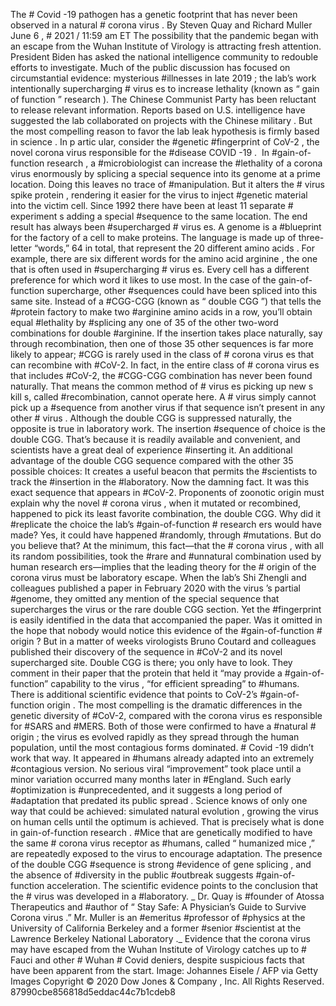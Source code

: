 The # Covid -19 pathogen has a  genetic footprint  that has never been observed in a natural # corona virus  .
By  Steven Quay  and  Richard Muller
  June  6 , # 2021 /  11:59 am ET
The possibility
that the   pandemic  began with an escape from the   Wuhan  Institute of Virology  is attracting fresh attention. President  Biden  has asked the national intelligence community to redouble efforts to investigate.
Much of the public discussion has focused on circumstantial evidence: mysterious #illnesses in late   2019 ; the lab’s work intentionally supercharging # virus es to increase lethality (known as “ gain of function ”  research ). The   Chinese  Communist Party  has been reluctant to release relevant information. Reports based on  U.S.  intelligence have suggested the lab collaborated on projects with the   Chinese  military .
But the most compelling reason to favor the  lab leak  hypothesis is firmly based in  science . In p artic ular, consider the #genetic #fingerprint of  CoV-2 , the  novel  corona virus   responsible for the #disease   COVID -19 . 
In #gain-of-function  research , a #microbiologist can increase the #lethality of a  corona virus   enormously by splicing a special sequence into its genome at a prime location. Doing this leaves no trace of #manipulation. But it alters the # virus   spike protein , rendering it easier for the   virus  to inject #genetic material into the victim cell. Since   1992  there have been at least 11 separate #  experiment s  adding a special #sequence to the same location. The end result has always been #supercharged # virus es.
A  genome
is a #blueprint for the factory of a cell to make proteins. The language is made up of three-letter “words,” 64 in total, that represent the 20 different  amino acids . For example, there are six different words for the  amino acid   arginine , the one that is often used in #supercharging # virus es. Every  cell  has a different preference for which word it likes to use most.
In the case of the  gain-of-function  supercharge, other #sequences could have been  spliced  into this same site. Instead of a #CGG-CGG (known as “ double CGG ”) that tells the #protein factory to make two #arginine  amino acids  in a row, you’ll obtain equal #lethality by #splicing any one of 35 of the other two-word combinations for double #arginine. If the insertion takes place naturally, say through recombination, then one of those 35 other sequences is far more likely to appear; #CGG is rarely used in the class of # corona virus es that can recombine with #CoV-2.
In fact, in the entire class of # corona virus es that includes #CoV-2, the #CGG-CGG combination has never been found naturally. That means the common method of # virus es picking up new s kill s, called #recombination, cannot operate here. A # virus  simply cannot pick up a #sequence from another  virus  if that sequence isn’t present in any other # virus .
Although the double  CGG  is suppressed naturally, the opposite is true in laboratory work. The insertion #sequence of choice is the double CGG. That’s because it is readily available and convenient, and scientists have a great deal of experience #inserting it. An additional advantage of the  double CGG  sequence compared with the other 35 possible choices: It creates a useful beacon that permits the #scientists to track the #insertion in the #laboratory.
Now the damning fact.
It was this exact sequence that appears in #CoV-2. Proponents of  zoonotic   origin  must explain why the novel # corona virus  , when it mutated or recombined, happened to pick its least favorite combination, the double CGG. Why did it #replicate the choice the lab’s #gain-of-function # research ers would have made?
Yes, it could have happened #randomly, through #mutations. But do you believe that? At the minimum, this fact—that the # corona virus  , with all its random possibilities, took the #rare and #unnatural combination used by human  research ers—implies that the leading theory for the # origin  of the  corona virus   must be laboratory escape.
When the lab’s  Shi Zhengli  and colleagues published a paper in   February   2020  with the  virus ’s partial #genome, they omitted any mention of the special sequence that supercharges the  virus  or the rare  double CGG  section. Yet the #fingerprint is easily identified in the data that accompanied the paper. Was it omitted in the hope that nobody would notice this evidence of the #gain-of-function # origin ?
But in a matter of weeks virologists  Bruno Coutard  and colleagues published their discovery of the sequence in #CoV-2 and its novel supercharged site. Double CGG is there; you only have to look. They comment in their paper that the protein that held it “may provide a #gain-of-function” capability to the  virus , “for efficient spreading” to #humans.
There is additional scientific evidence
that points to CoV-2’s #gain-of-function  origin . The most compelling is the dramatic differences in the genetic diversity of #CoV-2, compared with the  corona virus es  responsible for #SARS and #MERS.
Both of those were confirmed to have a #natural # origin ; the   virus es  evolved rapidly as they spread through the human population, until the most  contagious forms  dominated. # Covid -19 didn’t work that way. It appeared in #humans already adapted into an extremely #contagious version. No serious  viral  “improvement” took place until a minor variation occurred many months later in #England.
Such early #optimization is #unprecedented, and it suggests a long period of #adaptation that predated its  public spread .  Science  knows of only one way that could be achieved:  simulated natural evolution , growing the  virus  on human cells until the optimum is achieved. That is precisely what is done in  gain-of-function   research . #Mice that are genetically modified to have the same # corona virus  receptor as #humans, called “ humanized mice ,” are repeatedly exposed to the  virus  to encourage adaptation.
The presence of the  double CGG  #sequence is strong #evidence of  gene splicing , and the absence of #diversity in the public #outbreak suggests #gain-of-function acceleration. The scientific evidence points to the conclusion that the # virus  was developed in a #laboratory.
_
 Dr. Quay  is #founder of  Atossa Therapeutics  and #author of “ Stay Safe: A Physician’s Guide to Survive Corona virus .”  Mr. Muller  is an #emeritus #professor of #physics at the   University  of  California  Berkeley  and a former #senior #scientist at the  Lawrence Berkeley National Laboratory ._
Evidence that the  corona virus   may have escaped from the   Wuhan  Institute of Virology  catches up to # Fauci  and other # Wuhan  # Covid  deniers, despite suspicious facts that have been apparent from the start. Image:  Johannes Eisele / AFP  via  Getty Images
Copyright ©  2020   Dow Jones & Company , Inc. All Rights Reserved. 87990cbe856818d5eddac44c7b1cdeb8
